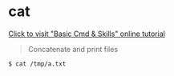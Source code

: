 cat
===

[Click to visit "Basic Cmd & Skills" online tutorial](https://alibaba.github.io/arthas/arthas-tutorials.html?language=en&id=arthas+basic-cmd)

> Concatenate and print files


```bash
$ cat /tmp/a.txt
```